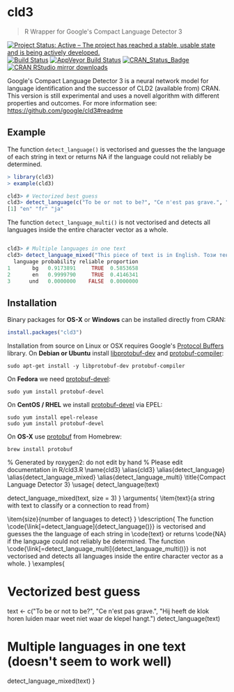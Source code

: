# cld3

> R Wrapper for Google's Compact Language Detector 3

[![Project Status: Active – The project has reached a stable, usable state and is being actively developed.](http://www.repostatus.org/badges/latest/active.svg)](http://www.repostatus.org/#active)
[![Build Status](https://travis-ci.org/ropensci/cld3.svg?branch=master)](https://travis-ci.org/ropensci/cld3)
[![AppVeyor Build Status](https://ci.appveyor.com/api/projects/status/github/ropensci/cld3?branch=master&svg=true)](https://ci.appveyor.com/project/jeroen/cld3)
[![CRAN_Status_Badge](http://www.r-pkg.org/badges/version/cld3)](https://cran.r-project.org/package=cld3)
[![CRAN RStudio mirror downloads](http://cranlogs.r-pkg.org/badges/cld3)](https://cran.r-project.org/package=cld3)


Google's Compact Language Detector 3 is a neural network model for language 
identification and the successor of CLD2 (available from) CRAN. This version is still
experimental and uses a novell algorithm with different properties and outcomes. For
more information see: https://github.com/google/cld3#readme

## Example

The function `detect_language()` is vectorised and guesses the the language of each string in text or returns NA if the language could not reliably be determined.

```r
> library(cld3)
> example(cld3)

cld3> # Vectorized best guess
cld3> detect_language(c("To be or not to be?", "Ce n'est pas grave.", "猿も木から落ちる"))
[1] "en" "fr" "ja"
```

The function `detect_language_multi()` is not vectorised and detects all languages inside the entire character vector as a whole.
 
```r

cld3> # Multiple languages in one text
cld3> detect_language_mixed("This piece of text is in English. Този текст е на Български.", size = 3)
  language probability reliable proportion
1       bg   0.9173891     TRUE  0.5853658
2       en   0.9999790     TRUE  0.4146341
3      und   0.0000000    FALSE  0.0000000
```



## Installation

Binary packages for __OS-X__ or __Windows__ can be installed directly from CRAN:

```r
install.packages("cld3")
```

Installation from source on Linux or OSX requires Google's [Protocol Buffers](https://developers.google.com/protocol-buffers/) library. On __Debian or Ubuntu__ install [libprotobuf-dev](https://packages.debian.org/testing/libprotobuf-dev) and [protobuf-compiler](https://packages.debian.org/testing/protobuf-compiler):

```
sudo apt-get install -y libprotobuf-dev protobuf-compiler
```

On __Fedora__ we need [protobuf-devel](https://apps.fedoraproject.org/packages/protobuf-devel):

```
sudo yum install protobuf-devel
````

On __CentOS / RHEL__ we install [protobuf-devel](https://apps.fedoraproject.org/packages/protobuf-devel) via EPEL:

```
sudo yum install epel-release
sudo yum install protobuf-devel
```

On __OS-X__ use [protobuf](https://github.com/Homebrew/homebrew-core/blob/master/Formula/protobuf.rb) from Homebrew:

```
brew install protobuf
```
% Generated by roxygen2: do not edit by hand
% Please edit documentation in R/cld3.R
\name{cld3}
\alias{cld3}
\alias{detect_language}
\alias{detect_language_mixed}
\alias{detect_language_multi}
\title{Compact Language Detector 3}
\usage{
detect_language(text)

detect_language_mixed(text, size = 3)
}
\arguments{
\item{text}{a string with text to classify or a connection to read from}

\item{size}{number of languages to detect}
}
\description{
The function \code{\link[=detect_language]{detect_language()}} is vectorised and guesses the the language of each string
in \code{text} or returns \code{NA} if the language could not reliably be determined. The function
\code{\link[=detect_language_multi]{detect_language_multi()}} is not vectorised and detects all languages inside the entire
character vector as a whole.
}
\examples{
# Vectorized best guess
text <- c("To be or not to be?", "Ce n'est pas grave.",
  "Hij heeft de klok horen luiden maar weet niet waar de klepel hangt.")
detect_language(text)

# Multiple languages in one text (doesn't seem to work well)
detect_language_mixed(text)
}
